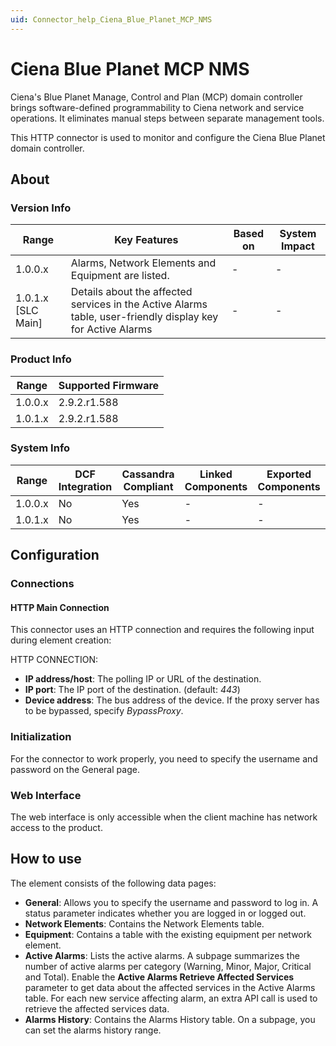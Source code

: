 ```yaml
---
uid: Connector_help_Ciena_Blue_Planet_MCP_NMS
---
```


# Ciena Blue Planet MCP NMS

Ciena's Blue Planet Manage, Control and Plan (MCP) domain controller brings software-defined programmability to Ciena network and service operations. It eliminates manual steps between separate management tools.

This HTTP connector is used to monitor and configure the Ciena Blue Planet domain controller.

## About

### Version Info

| Range                | Key Features                                       | Based on     | System Impact     |
|----------------------|----------------------------------------------------|--------------|-------------------|
| 1.0.0.x              | Alarms, Network Elements and Equipment are listed. | -            | -                 |
| 1.0.1.x [SLC Main]   | Details about the affected services in the Active Alarms table, user-friendly display key for Active Alarms | -            | -                 |

### Product Info

| Range     | Supported Firmware     |
|-----------|------------------------|
| 1.0.0.x   | 2.9.2.r1.588           |
| 1.0.1.x   | 2.9.2.r1.588           |

### System Info

| Range     | DCF Integration     | Cassandra Compliant     | Linked Components     | Exported Components     |
|-----------|---------------------|-------------------------|-----------------------|-------------------------|
| 1.0.0.x   | No                  | Yes                     | -                     | -                       |
| 1.0.1.x   | No                  | Yes                     | -                     | -                       |

## Configuration

### Connections

#### HTTP Main Connection

This connector uses an HTTP connection and requires the following input during element creation:

HTTP CONNECTION:

- **IP address/host**: The polling IP or URL of the destination.
- **IP port**: The IP port of the destination. (default: *443*)
- **Device address**: The bus address of the device. If the proxy server has to be bypassed, specify *BypassProxy*.

### Initialization

For the connector to work properly, you need to specify the username and password on the General page.

### Web Interface

The web interface is only accessible when the client machine has network access to the product.

## How to use

The element consists of the following data pages:

- **General**: Allows you to specify the username and password to log in. A status parameter indicates whether you are logged in or logged out.
- **Network Elements**: Contains the Network Elements table.
- **Equipment**: Contains a table with the existing equipment per network element.
- **Active Alarms**: Lists the active alarms. A subpage summarizes the number of active alarms per category (Warning, Minor, Major, Critical and Total).  Enable the **Active Alarms Retrieve Affected Services** parameter to get data about the affected services in the Active Alarms table. For each new service affecting alarm, an extra API call is used to retrieve the affected services data.
- **Alarms History**: Contains the Alarms History table. On a subpage, you can set the alarms history range.
